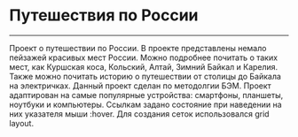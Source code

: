 # Путешествия по России
------------------

Проект о путешествии по России. В проекте представлены немало пейзажей красивых мест России. Можно подробнее почитать о таких мест, как Куршская коса, Кольский, Алтай, Зимний Байкал и Карелия. Также можно почитать историю о путешествии от столицы до Байкала на электричках. Данный проект сделан по методолгии БЭМ. Проект адаптирован на самые популярные устройства: смартфоны, планшеты, ноутбуки и компьютеры. Ссылкам задано состояние при наведении на них указателя мыши :hover. Для создания сеток использовался grid layout.
